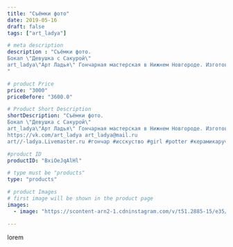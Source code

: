 ```yaml
---
title: "Съёмки фото"
date: 2019-05-16
draft: false
tags: ["art_ladya"]

# meta description
description : "Съёмки фото. 
Бокал \"Девушка с Сакурой\"
art_ladya\"Арт Ладья\" Гончарная мастерская в Нижнем Новгороде. Изготовление керамики и мастер//-классы по обучению. 
"

# product Price
price: "3000"
priceBefore: "3600.0"

# Product Short Description
shortDescription: "Съёмки фото. 
Бокал \"Девушка с Сакурой\"
art_ladya\"Арт Ладья\" Гончарная мастерская в Нижнем Новгороде. Изготовление керамики и мастер//-классы по обучению. 
https://vk.com/art_ladya art_ladya@mail.ru 
art//-ladya.Livemaster.ru #гончар #исскуство #girl #potter #керамикаручнаяработа #гончарнаямастерская #сакура #handmade #цветущаявишня #керамика #гончарнаяпосуда #эксклюзивнаякерамика #painter #dishes #decor #ceramicar #nntoday #claygoods  #earthenware #ceramic #design #обнажённаядевушка #sakura #erotic #ceramicart #nakedgirl #авторскаякерамика #mehendi #dreamhunters #цветы"

#product ID
productID: "BxiOeJqAlHl"

# type must be "products"
type: "products"

# product Images
# first image will be shown in the product page
images:
  - image: "https://scontent-arn2-1.cdninstagram.com/v/t51.2885-15/e35/58943366_819649015077097_6795685803069635788_n.jpg?se=7&tp=1&_nc_ht=scontent-arn2-1.cdninstagram.com&_nc_cat=101&_nc_ohc=uWbDuQRc2qMAX9NlHH6&ccb=7-4&oh=0bd0308aace12a195855a6b5dd8d63f4&oe=60849ACD&_nc_sid=86f79a&ig_cache_key=MjA0NTI2MDgyNTM4MzU1NTU1Nw%3D%3D.2-ccb7-4"

---
```

lorem
